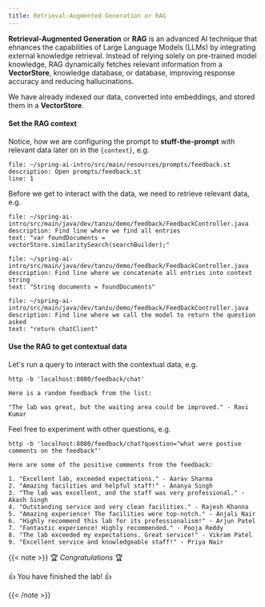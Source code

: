 ```yaml
---
title: Retrieval-Augmented Generation or RAG
---
```


**Retrieval-Augmented Generation** or **RAG** is an advanced AI technique
that ehnances the capabilities of Large Language Models (LLMs) by integrating
external knowledge retrieval. Instead of relying solely on pre-trained model
knowledge, RAG dynamically fetches relevant information from a **VectorStore**,
knowledge database, or database, improving response accuracy and reducing
hallucinations.

We have already indexed our data, converted into embeddings, and stored
them in a **VectorStore**.

#### Set the RAG context

Notice, how we are configuring the prompt to **stuff-the-prompt**
with relevant data later on in the `{context}`, e.g.

```editor:open-file
file: ~/spring-ai-intro/src/main/resources/prompts/feedback.st
description: Open prompts/feedback.st
line: 1
```

Before we get to interact with the data, we need to retrieve relevant data, e.g.

```editor:select-matching-text
file: ~/spring-ai-intro/src/main/java/dev/tanzu/demo/feedback/FeedbackController.java
description: Find line where we find all entries
text: "var foundDocuments = vectorStore.similaritySearch(searchBuilder);"
```

```editor:select-matching-text
file: ~/spring-ai-intro/src/main/java/dev/tanzu/demo/feedback/FeedbackController.java
description: Find line where we concatenate all entries into context string
text: "String documents = foundDocuments"
```

```editor:select-matching-text
file: ~/spring-ai-intro/src/main/java/dev/tanzu/demo/feedback/FeedbackController.java
description: Find line where we call the model to return the question asked
text: "return chatClient"
```


#### Use the RAG to get contextual data

Let's run a query to interact with the contextual data, e.g.

```execute
http -b 'localhost:8080/feedback/chat'
```

```
Here is a random feedback from the list:

"The lab was great, but the waiting area could be improved." - Ravi Kumar
```

Feel free to experiment with other questions, e.g.

```execute
http -b 'localhost:8080/feedback/chat?question="what were postive comments on the feedback"'
```

```
Here are some of the positive comments from the feedback:

1. "Excellent lab, exceeded expectations." - Aarav Sharma
2. "Amazing facilities and helpful staff!" - Ananya Singh
3. "The lab was excellent, and the staff was very professional." - Akash Singh
4. "Outstanding service and very clean facilities." - Rajesh Khanna
5. "Amazing experience! The facilities were top-notch." - Anjali Nair
6. "Highly recommend this lab for its professionalism!" - Arjun Patel
7. "Fantastic experience! Highly recommended." - Pooja Reddy
8. "The lab exceeded my expectations. Great service!" - Vikram Patel
9. "Excellent service and knowledgeable staff!" - Priya Nair
```

{{< note >}}
🏆 *Congratulations* 🏆

👍 You have finished the lab! 👍

{{< /note >}}
